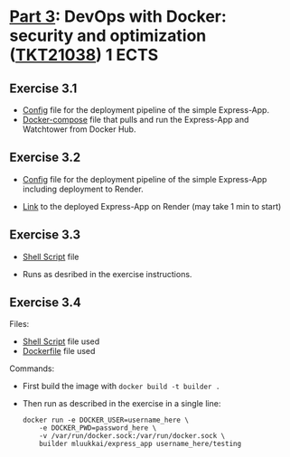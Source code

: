 # [Part 3](https://devopswithdocker.com/category/part-3): DevOps with Docker: security and optimization ([TKT21038](https://studies.helsinki.fi/courses/course-implementation/otm-487d8dd8-3a4b-447a-9118-f7bfff8169b6)) 1 ECTS

## Exercise 3.1

- [Config](../.github/workflows/deploy-express-app.yaml) file for the deployment pipeline of the simple Express-App.
- [Docker-compose](Exercise3.1/docker-compose.yml) file that pulls and run the Express-App and Watchtower from Docker Hub.

## Exercise 3.2

- [Config](../.github/workflows/deploy-express-app.yaml) file for the deployment pipeline of the simple Express-App including deployment to Render.

- [Link](https://express-app-hf9n.onrender.com/) to the deployed Express-App on Render (may take 1 min to start)

## Exercise 3.3

- [Shell Script](Exercise3.3/builder.sh) file

- Runs as desribed in the exercise instructions.

## Exercise 3.4
Files:
- [Shell Script](Exercise3.4/builder.sh) file used
- [Dockerfile](Exercise3.4/Dockerfile) file used

Commands:
- First build the image with `docker build -t builder .`

- Then run as described in the exercise in a single line:
    ```
    docker run -e DOCKER_USER=username_here \
        -e DOCKER_PWD=password_here \
        -v /var/run/docker.sock:/var/run/docker.sock \
        builder mluukkai/express_app username_here/testing
    ```